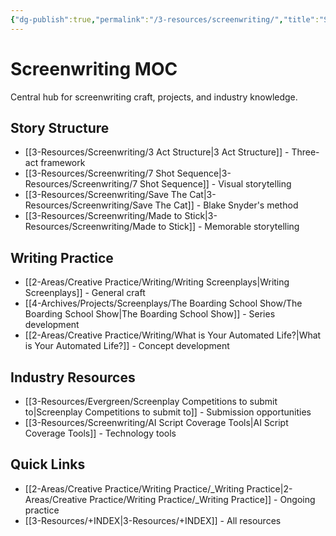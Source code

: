 ```yaml
---
{"dg-publish":true,"permalink":"/3-resources/screenwriting/","title":"Screenwriting MOC","tags":["📍_MOC","🌲_Evergreen","📍_META"],"updated":"2025-10-20T10:21:36.189-07:00"}
---
```



# Screenwriting MOC

Central hub for screenwriting craft, projects, and industry knowledge.

## Story Structure
- [[3-Resources/Screenwriting/3 Act Structure\|3 Act Structure]] - Three-act framework
- [[3-Resources/Screenwriting/7 Shot Sequence\|3-Resources/Screenwriting/7 Shot Sequence]] - Visual storytelling
- [[3-Resources/Screenwriting/Save The Cat\|3-Resources/Screenwriting/Save The Cat]] - Blake Snyder's method
- [[3-Resources/Screenwriting/Made to Stick\|3-Resources/Screenwriting/Made to Stick]] - Memorable storytelling


## Writing Practice
- [[2-Areas/Creative Practice/Writing/Writing Screenplays\|Writing Screenplays]] - General craft
- [[4-Archives/Projects/Screenplays/The Boarding School Show/The Boarding School Show\|The Boarding School Show]] - Series development
- [[2-Areas/Creative Practice/Writing/What is Your Automated Life?\|What is Your Automated Life?]] - Concept development

## Industry Resources
- [[3-Resources/Evergreen/Screenplay Competitions to submit to\|Screenplay Competitions to submit to]] - Submission opportunities
- [[3-Resources/Screenwriting/AI Script Coverage Tools\|AI Script Coverage Tools]] - Technology tools

## Quick Links
- [[2-Areas/Creative Practice/Writing Practice/_Writing Practice\|2-Areas/Creative Practice/Writing Practice/_Writing Practice]] - Ongoing practice
- [[3-Resources/+INDEX\|3-Resources/+INDEX]] - All resources
